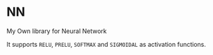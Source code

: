 # NN
My Own library for Neural Network

It supports `RELU`, `PRELU`, `SOFTMAX` and `SIGMOIDAL` as activation functions.
